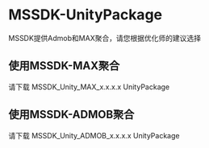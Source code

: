 # MSSDK-UnityPackage
MSSDK提供Admob和MAX聚合，请您根据优化师的建议选择
## 使用MSSDK-MAX聚合
请下载 MSSDK_Unity_MAX_x.x.x.x UnityPackage
## 使用MSSDK-ADMOB聚合
请下载 MSSDK_Unity_ADMOB_x.x.x.x UnityPackage

